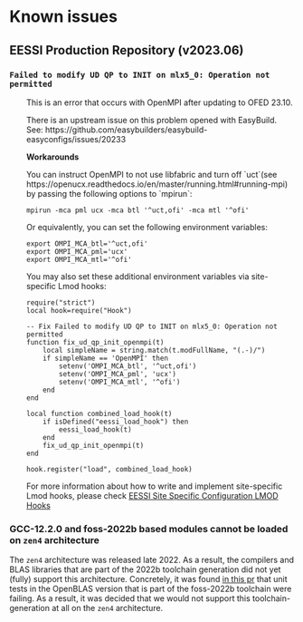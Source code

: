 # Known issues

## EESSI Production Repository (v2023.06)

### `Failed to modify UD QP to INIT on mlx5_0: Operation not permitted`
<div style="padding-left: 30px;">

<p>This is an error that occurs with OpenMPI after updating to OFED 23.10.</p>

<p>There is an upstream issue on this problem opened with EasyBuild.
See: https://github.com/easybuilders/easybuild-easyconfigs/issues/20233</p>

<b>Workarounds</b>

<p>You can instruct OpenMPI to not use libfabric and turn off `uct`(see https://openucx.readthedocs.io/en/master/running.html#running-mpi) by passing the following options to `mpirun`:</p>

```
mpirun -mca pml ucx -mca btl '^uct,ofi' -mca mtl '^ofi'
```

Or equivalently, you can set the following environment variables:

```
export OMPI_MCA_btl='^uct,ofi'
export OMPI_MCA_pml='ucx'
export OMPI_MCA_mtl='^ofi'
```

You may also set these additional environment variables via site-specific Lmod hooks:
```
require("strict")
local hook=require("Hook")

-- Fix Failed to modify UD QP to INIT on mlx5_0: Operation not permitted
function fix_ud_qp_init_openmpi(t)
    local simpleName = string.match(t.modFullName, "(.-)/")
    if simpleName == 'OpenMPI' then
        setenv('OMPI_MCA_btl', '^uct,ofi')
        setenv('OMPI_MCA_pml', 'ucx')
        setenv('OMPI_MCA_mtl', '^ofi')
    end
end

local function combined_load_hook(t)
    if isDefined("eessi_load_hook") then
        eessi_load_hook(t)
    end
    fix_ud_qp_init_openmpi(t)
end

hook.register("load", combined_load_hook)
```
For more information about how to write and implement site-specific Lmod hooks, please check [EESSI Site Specific Configuration LMOD Hooks](../site_specific_config/lmod_hooks.md)

</div>

### GCC-12.2.0 and foss-2022b based modules cannot be loaded on `zen4` architecture

The `zen4` architecture was released late 2022. As a result, the compilers and BLAS libraries that are part of the 2022b toolchain generation did not yet (fully) support this architecture. Concretely, it was found [in this pr](https://github.com/EESSI/software-layer/pull/567) that unit tests in the OpenBLAS version that is part of the foss-2022b toolchain were failing. As a result, it was decided that we would not support this toolchain-generation at all on the `zen4` architecture.
